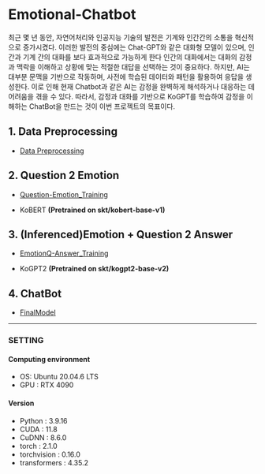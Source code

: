 # Emotional-Chatbot

최근 몇 년 동안, 자연어처리와 인공지능 기술의 발전은 기계와 인간간의 소통을 혁신적으로 증가시켰다. 이러한 발전의 중심에는 Chat-GPT와 같은 대화형 모델이 있으며, 인간과 기계 간의 대화를 보다 효과적으로 가능하게 한다 인간의 대화에서는 대화의 감정과 맥락을 이해하고 상황에 맞는 적절한 대답을 선택하는 것이 중요하다. 하지만, AI는 대부분 문맥을 기반으로 작동하며, 사전에 학습된 데이터와 패턴을 활용하여 응답을 생성한다. 이로 인해 현재 Chatbot과 같은 AI는 감정을 완벽하게 해석하거나 대응하는 데 어려움을 겪을 수 있다. 따라서, 감정과 대화를 기반으로 KoGPT를 학습하여 감정을 이해하는 ChatBot을 만드는 것이 이번 프로젝트의 목표이다.  

## 1. Data Preprocessing
- [Data Preprocessing](https://github.com/hankyuwon/Emotional-Chatbot/blob/develop/Data_preprocessing)

## 2. Question 2 Emotion
 - [Question-Emotion_Training](https://github.com/hankyuwon/Emotional-Chatbot/tree/develop/Question-Emotion_Training)

 - KoBERT **(Pretrained on skt/kobert-base-v1)**

## 3. (Inferenced)Emotion + Question 2 Answer
 - [EmotionQ-Answer_Training](https://github.com/hankyuwon/Emotional-Chatbot/tree/develop/EmotionQ-Answer_Training)

 - KoGPT2 **(Pretrained on skt/kogpt2-base-v2)**

## 4. ChatBot
- [FinalModel](https://github.com/hankyuwon/Emotional-Chatbot/blob/develop/FinalModel)

---
### SETTING

#### Computing environment
- OS: Ubuntu 20.04.6 LTS
- GPU : RTX 4090

#### Version
- Python : 3.9.16
- CUDA : 11.8
- CuDNN : 8.6.0
- torch : 2.1.0
- torchvision : 0.16.0
- transformers : 4.35.2